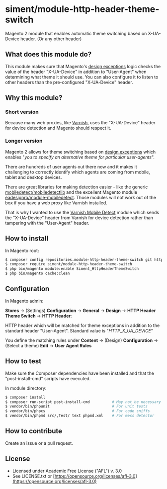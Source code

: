 # siment/module-http-header-theme-switch

Magento 2 module that enables automatic theme switching based on X-UA-Device header.
(Or any other header)

## What does this module do?

This module makes sure that Magento's 
[design exceptions](http://devdocs.magento.com/guides/v2.0/frontend-dev-guide/themes/theme-apply.html#theme-apply-except)
logic checks the value of the header "X-UA-Device" in addition to "User-Agent" when 
determining what theme it should use. You can also configure it to listen to other
headers than the pre-configured "X-UA-Device" header.

## Why this module?

### Short version

Because many web proxies, like [Varnish](https://varnish-cache.org/docs/trunk/users-guide/devicedetection.html), 
uses the "X-UA-Device" header for device detection and Magento should respect it. 

### Longer version

Magento 2 allows for theme switching based on 
[design exceptions](http://devdocs.magento.com/guides/v2.0/frontend-dev-guide/themes/theme-apply.html#theme-apply-except)
which enables "*you to specify an alternative theme for particular user-agents*". 

There are hundreds of user agents out there now and it makes it challenging to 
correctly identify which agents are coming from mobile, tablet and desktop
devices.

There are great libraries for making detection easier - like the generic 
[mobiledetect/mobiledetectlib](https://github.com/serbanghita/Mobile-Detect)
and the excellent Magento module 
[eadesignro/module-mobiledetect](https://github.com/EaDesgin/magento2-mobiledetect).
Those modules will not work out of the box if you have a web proxy like Varnish
installed.

That is why I wanted to use the [Varnish Mobile Detect](https://github.com/willemk/varnish-mobiletranslate)
module which sends the "X-UA-Device" header from Varnish for device detection 
rather than tampering with the "User-Agent" header.

## How to install

In Magento root:

```bash
$ composer config repositories.module-http-header-theme-switch git https://github.com/siment/module-http-header-theme-switch.git
$ composer require siment/module-http-header-theme-switch
$ php bin/magento module:enable Siment_HttpHeaderThemeSwitch
$ php bin/magento cache:clean
```

## Configuration

In Magento admin:

**Stores** -> (Settings) **Configuration** -> **General** -> **Design** 
-> **HTTP Header Theme Switch** -> **HTTP Header**:

HTTP header which will be matched for theme exceptions in addition to the standard header "User-Agent".
Standard value is "*HTTP_X_UA_DEVICE*"

You define the matching rules under **Content** -> (Design) **Configuration** 
-> (Select a theme) **Edit** -> **User Agent Rules**

## How to test

Make sure the Composer dependencies have been installed and that the "post-install-cmd" 
scripts have executed.

In module directory:

```bash
$ composer install
$ composer run-script post-install-cmd          # May not be necessary
$ vendor/bin/phpunit                            # For unit tests
$ vendor/bin/phpcs                              # For code sniffs
$ vendor/bin/phpmd src/,Test/ text phpmd.xml    # For mess detector
```

## How to contribute

Create an issue or a pull request.
 
## License 

 * Licensed under Academic Free License ("AFL") v. 3.0
 * See LICENSE.txt or [https://opensource.org/licenses/afl-3.0](https://opensource.org/licenses/afl-3.0)